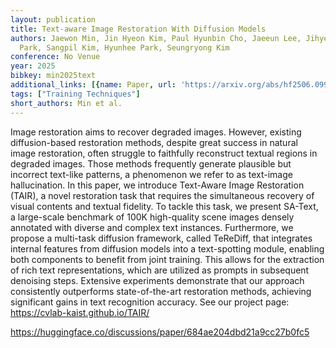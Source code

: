 ```yaml
---
layout: publication
title: Text-aware Image Restoration With Diffusion Models
authors: Jaewon Min, Jin Hyeon Kim, Paul Hyunbin Cho, Jaeeun Lee, Jihye Park, Minkyu
  Park, Sangpil Kim, Hyunhee Park, Seungryong Kim
conference: No Venue
year: 2025
bibkey: min2025text
additional_links: [{name: Paper, url: 'https://arxiv.org/abs/hf2506.09993'}]
tags: ["Training Techniques"]
short_authors: Min et al.
---
```

Image restoration aims to recover degraded images. However, existing diffusion-based restoration methods, despite great success in natural image restoration, often struggle to faithfully reconstruct textual regions in degraded images. Those methods frequently generate plausible but incorrect text-like patterns, a phenomenon we refer to as text-image hallucination. In this paper, we introduce Text-Aware Image Restoration (TAIR), a novel restoration task that requires the simultaneous recovery of visual contents and textual fidelity. To tackle this task, we present SA-Text, a large-scale benchmark of 100K high-quality scene images densely annotated with diverse and complex text instances. Furthermore, we propose a multi-task diffusion framework, called TeReDiff, that integrates internal features from diffusion models into a text-spotting module, enabling both components to benefit from joint training. This allows for the extraction of rich text representations, which are utilized as prompts in subsequent denoising steps. Extensive experiments demonstrate that our approach consistently outperforms state-of-the-art restoration methods, achieving significant gains in text recognition accuracy. See our project page: https://cvlab-kaist.github.io/TAIR/

https://huggingface.co/discussions/paper/684ae204dbd21a9cc27b0fc5